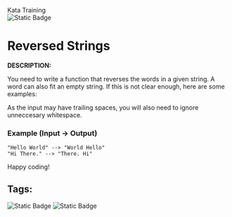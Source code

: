 Kata Training <br>
![Static Badge](https://img.shields.io/badge/8kyu%20-%20black?style=flat&logo=codewars&labelColor=B1361E&color=black)

# Reversed Strings

**DESCRIPTION:**

You need to write a function that reverses the words in a given string. A word can also fit an empty string. If this is not clear enough, here are some examples:

As the input may have trailing spaces, you will also need to ignore unneccesary whitespace.

### Example (Input -> Output)

```
"Hello World" --> "World Hello"
"Hi There." --> "There. Hi"
```
Happy coding!

## Tags:

![Static Badge](https://img.shields.io/badge/fundamentals%20-%20purple?style=plastic) ![Static Badge](https://img.shields.io/badge/strings%20-%20blue?style=plastic)